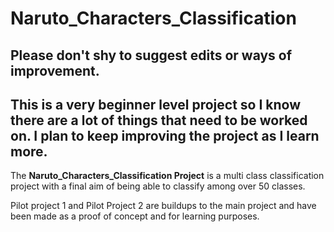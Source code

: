 # Naruto_Characters_Classification

## Please don't shy to suggest edits or ways of improvement. 
## This is a very beginner level project so I know there are a lot of things that need to be worked on. I plan to keep improving the project as I learn more.

The **Naruto_Characters_Classification Project** is a multi class classification project with a final aim of being able to classify among over 50 classes.


Pilot project 1 and Pilot Project 2 are buildups to the main project and have been made as a proof of concept and for learning purposes.
